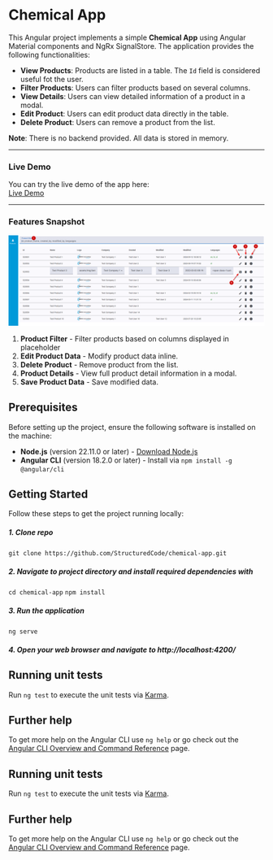 # **Chemical App**

This Angular project implements a simple **Chemical App** using Angular Material components and NgRx SignalStore. The application provides the following functionalities:

- **View Products**: Products are listed in a table. The `Id` field is considered useful fot the user.
- **Filter Products**: Users can filter products based on several columns.
- **View Details**: Users can view detailed information of a product in a modal.
- **Edit Product**: Users can edit product data directly in the table.
- **Delete Product**: Users can remove a product from the list.

**Note**: There is no backend provided. All data is stored in memory.

---

### **Live Demo**

You can try the live demo of the app here:  
[Live Demo](https://nice-ocean-0efa63703.5.azurestaticapps.net)

---

### **Features Snapshot**
![Chemical App Features](chemical-app-features.png)
1. **Product Filter** - Filter products based on columns displayed in placeholder
2. **Edit Product Data** - Modify product data inline.
3. **Delete Product** - Remove product from the list.
4. **Product Details** - View full product detail information in a modal.
5. **Save Product Data** - Save modified data.

## Prerequisites

Before setting up the project, ensure the following software is installed on the machine:

- **Node.js** (version 22.11.0 or later) - [Download Node.js](https://nodejs.org/)
- **Angular CLI** (version 18.2.0 or later) - Install via `npm install -g @angular/cli`

## Getting Started

Follow these steps to get the project running locally:

##### 1. Clone repo
` git clone https://github.com/StructuredCode/chemical-app.git `

##### 2. Navigate to project directory and install required dependencies with
` cd chemical-app `
` npm install `

##### 3. Run the application
` ng serve `

##### 4. Open your web browser and navigate to http://localhost:4200/

## Running unit tests

Run `ng test` to execute the unit tests via [Karma](https://karma-runner.github.io).

## Further help

To get more help on the Angular CLI use `ng help` or go check out the [Angular CLI Overview and Command Reference](https://angular.dev/tools/cli) page.


## Running unit tests

Run `ng test` to execute the unit tests via [Karma](https://karma-runner.github.io).

## Further help

To get more help on the Angular CLI use `ng help` or go check out the [Angular CLI Overview and Command Reference](https://angular.dev/tools/cli) page.
